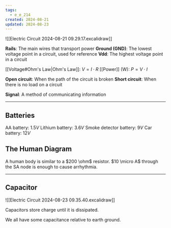 ```yaml
---
tags:
  - e_e_214
created: 2024-08-21
updated: 2024-08-23
---
```


![[Electric Circuit 2024-08-21 09.29.17.excalidraw]]

**Rails**: The main wires that transport power
**Ground (GND)**: The lowest voltage point in a circuit, used for reference
**Vdd**: The highest voltage point in a circuit

[[Voltage#Ohm's Law|Ohm's Law]]: $V = I \cdot R$
[[Power]] (W): $P = V \cdot I$

**Open circuit**: When the path of the circuit is broken
**Short circuit**: When there is no load on a circuit

**Signal**: A method of communicating information

---

## Batteries

AA battery: $1.5V$
Lithium battery: $3.6V$
Smoke detector battery: $9V$
Car battery: $12V$

## The Human Diagram

A human body is similar to a $200 \ohm$ resistor. $10 \micro A$ through the SA node is enough to cause arrhythmia.

---

## Capacitor

![[Electric Circuit 2024-08-23 09.35.40.excalidraw]]

Capacitors store charge until it is dissipated.

We all have some capacitance relative to earth ground.
